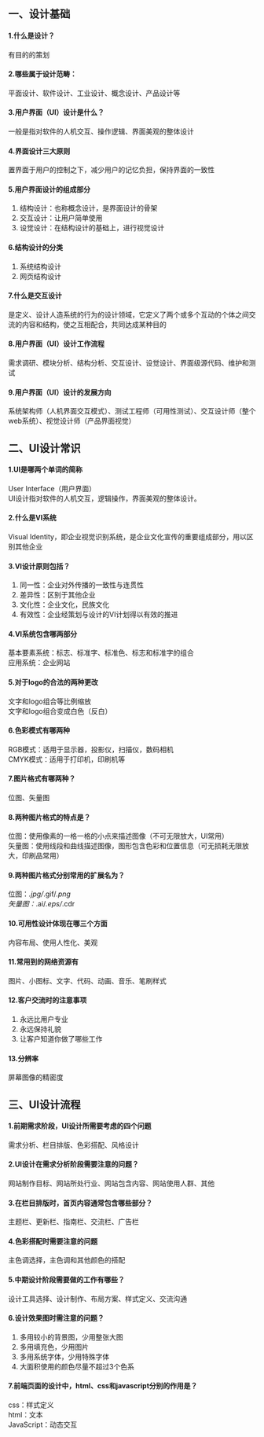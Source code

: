 ## 一、设计基础

#### 1.什么是设计？
有目的的策划

#### 2.哪些属于设计范畴：
平面设计、软件设计、工业设计、概念设计、产品设计等

#### 3.用户界面（UI）设计是什么？
一般是指对软件的人机交互、操作逻辑、界面美观的整体设计

#### 4.界面设计三大原则
置界面于用户的控制之下，减少用户的记忆负担，保持界面的一致性

#### 5.用户界面设计的组成部分
1. 结构设计：也称概念设计，是界面设计的骨架
2. 交互设计：让用户简单使用
3. 设觉设计：在结构设计的基础上，进行视觉设计

#### 6.结构设计的分类
1. 系统结构设计
2. 网页结构设计

#### 7.什么是交互设计
是定义、设计人造系统的行为的设计领域，它定义了两个或多个互动的个体之间交流的内容和结构，使之互相配合，共同达成某种目的

#### 8.用户界面（UI）设计工作流程
需求调研、模块分析、结构分析、交互设计、设觉设计、界面级源代码、维护和测试

#### 9.用户界面（UI）设计的发展方向
系统架构师（人机界面交互模式）、测试工程师（可用性测试）、交互设计师（整个web系统）、视觉设计师（产品界面视觉）

## 二、UI设计常识

#### 1.UI是哪两个单词的简称
User Interface（用户界面）  
UI设计指对软件的人机交互，逻辑操作，界面美观的整体设计。

#### 2.什么是VI系统
Visual Identity，即企业视觉识别系统，是企业文化宣传的重要组成部分，用以区别其他企业

#### 3.VI设计原则包括？
1. 同一性：企业对外传播的一致性与连贯性
2. 差异性：区别于其他企业
3. 文化性：企业文化，民族文化
4. 有效性：企业经策划与设计的VI计划得以有效的推进

#### 4.VI系统包含哪两部分
基本要素系统：标志、标准字、标准色、标志和标准字的组合  
应用系统：企业网站

#### 5.对于logo的合法的两种更改
文字和logo组合等比例缩放  
文字和logo组合变成白色（反白）

#### 6.色彩模式有哪两种
RGB模式：适用于显示器，投影仪，扫描仪，数码相机  
CMYK模式：适用于打印机，印刷机等

#### 7.图片格式有哪两种？
位图、矢量图

#### 8.两种图片格式的特点是？
位图：使用像素的一格一格的小点来描述图像（不可无限放大，UI常用）  
矢量图：使用线段和曲线描述图像，图形包含色彩和位置信息（可无损耗无限放大，印刷品常用）

#### 9.两种图片格式分别常用的扩展名为？
位图：*.jpg/*.gif/*.png  
矢量图：*.ai/*.eps/*.cdr

#### 10.可用性设计体现在哪三个方面
内容布局、使用人性化、美观

#### 11.常用到的网络资源有
图片、小图标、文字、代码、动画、音乐、笔刷样式

#### 12.客户交流时的注意事项
1. 永远比用户专业
2. 永远保持礼貌
3. 让客户知道你做了哪些工作

#### 13.分辨率
屏幕图像的精密度
## 三、UI设计流程

#### 1.前期需求阶段，UI设计所需要考虑的四个问题
需求分析、栏目排版、色彩搭配、风格设计

#### 2.UI设计在需求分析阶段需要注意的问题？
网站制作目标、网站所处行业、网站包含内容、网站使用人群、其他

#### 3.在栏目排版时，首页内容通常包含哪些部分？
主题栏、更新栏、指南栏、交流栏、广告栏

#### 4.色彩搭配时需要注意的问题
主色调选择，主色调和其他颜色的搭配

#### 5.中期设计阶段需要做的工作有哪些？
设计工具选择、设计制作、布局方案、样式定义、交流沟通

#### 6.设计效果图时需注意的问题？
1. 多用较小的背景图，少用整张大图
2. 多用填充色，少用图片
3. 多用系统字体，少用特殊字体
4. 大面积使用的颜色尽量不超过3个色系

#### 7.前端页面的设计中，html、css和javascript分别的作用是？
css：样式定义  
html：文本  
JavaScript：动态交互
